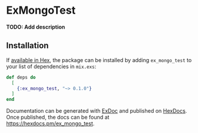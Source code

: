 # ExMongoTest

**TODO: Add description**

## Installation

If [available in Hex](https://hex.pm/docs/publish), the package can be installed
by adding `ex_mongo_test` to your list of dependencies in `mix.exs`:

```elixir
def deps do
  [
    {:ex_mongo_test, "~> 0.1.0"}
  ]
end
```

Documentation can be generated with [ExDoc](https://github.com/elixir-lang/ex_doc)
and published on [HexDocs](https://hexdocs.pm). Once published, the docs can
be found at <https://hexdocs.pm/ex_mongo_test>.


